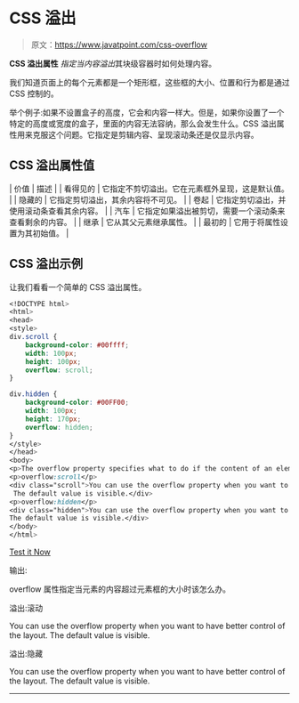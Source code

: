 # CSS 溢出

> 原文：<https://www.javatpoint.com/css-overflow>

**CSS 溢出属性** *指定当内容溢出*其块级容器时如何处理内容。

我们知道页面上的每个元素都是一个矩形框，这些框的大小、位置和行为都是通过 CSS 控制的。

举个例子:如果不设置盒子的高度，它会和内容一样大。但是，如果你设置了一个特定的高度或宽度的盒子，里面的内容无法容纳，那么会发生什么。CSS 溢出属性用来克服这个问题。它指定是剪辑内容、呈现滚动条还是仅显示内容。

## CSS 溢出属性值

| 价值 | 描述 |
| 看得见的 | 它指定不剪切溢出。它在元素框外呈现，这是默认值。 |
| 隐藏的 | 它指定剪切溢出，其余内容将不可见。 |
| 卷起 | 它指定剪切溢出，并使用滚动条查看其余内容。 |
| 汽车 | 它指定如果溢出被剪切，需要一个滚动条来查看剩余的内容。 |
| 继承 | 它从其父元素继承属性。 |
| 最初的 | 它用于将属性设置为其初始值。 |

## CSS 溢出示例

让我们看看一个简单的 CSS 溢出属性。

```css
<!DOCTYPE html>
<html>
<head>
<style>
div.scroll {
    background-color: #00ffff;
    width: 100px;
    height: 100px;
    overflow: scroll;
}

div.hidden {
    background-color: #00FF00;
    width: 100px;
    height: 170px;
    overflow: hidden;
}
</style>
</head>
<body>
<p>The overflow property specifies what to do if the content of an element exceeds the size of the element's box.</p>
<p>overflow:scroll</p>
<div class="scroll">You can use the overflow property when you want to have better control of the layout.
 The default value is visible.</div>
<p>overflow:hidden</p>
<div class="hidden">You can use the overflow property when you want to have better control of the layout. 
The default value is visible.</div>
</body>
</html>

```

[Test it Now](https://www.javatpoint.com/oprweb/test.jsp?filename=cssoverflow1)

输出:

overflow 属性指定当元素的内容超过元素框的大小时该怎么办。

溢出:滚动

You can use the overflow property when you want to have better control of the layout. The default value is visible.

溢出:隐藏

You can use the overflow property when you want to have better control of the layout. The default value is visible.

* * *